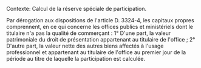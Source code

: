 Contexte: Calcul de la réserve spéciale de participation.

Par dérogation aux dispositions de l'article D. 3324-4, les capitaux propres comprennent, en ce qui concerne les offices publics et ministériels dont le titulaire n'a pas la qualité de commerçant : 1° D'une part, la valeur patrimoniale du droit de présentation appartenant au titulaire de l'office ; 2° D'autre part, la valeur nette des autres biens affectés à l'usage professionnel et appartenant au titulaire de l'office au premier jour de la période au titre de laquelle la participation est calculée.